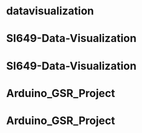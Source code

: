 # datavisualization
# SI649-Data-Visualization
# SI649-Data-Visualization
# Arduino_GSR_Project
# Arduino_GSR_Project
